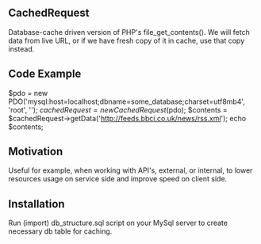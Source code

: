 ## CachedRequest

Database-cache driven version of PHP's file_get_contents().
We will fetch data from live URL, or if we have fresh copy of it in cache, use that copy instead.

## Code Example

$pdo = new PDO('mysql:host=localhost;dbname=some_database;charset=utf8mb4', 'root', '');
$cachedRequest = new CachedRequest($pdo);
$contents = $cachedRequest->getData('http://feeds.bbci.co.uk/news/rss.xml');
echo $contents;

## Motivation

Useful for example, when working with API's, external, or internal,
to lower resources usage on service side and improve speed on client side.

## Installation

Run (import) db_structure.sql script on your MySql server to create necessary db table for caching.
